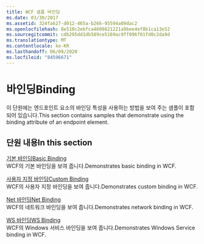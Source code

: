 ```yaml
---
title: WCF 샘플 바인딩
ms.date: 03/30/2017
ms.assetid: 324fa627-d012-465a-b266-95594a09dac2
ms.openlocfilehash: 8e510c2ebfca4609821221a9bee4ef8b1ca13e52
ms.sourcegitcommit: cdb295dd1db589ce5169ac9ff096f01fd0c2da9d
ms.translationtype: MT
ms.contentlocale: ko-KR
ms.lasthandoff: 06/09/2020
ms.locfileid: "84596671"
---
```

# <a name="binding"></a><span data-ttu-id="ef9e8-102">바인딩</span><span class="sxs-lookup"><span data-stu-id="ef9e8-102">Binding</span></span>

<span data-ttu-id="ef9e8-103">이 단원에는 엔드포인트 요소의 바인딩 특성을 사용하는 방법을 보여 주는 샘플이 포함되어 있습니다.</span><span class="sxs-lookup"><span data-stu-id="ef9e8-103">This section contains samples that demonstrate using the binding attribute of an endpoint element.</span></span>  
  
## <a name="in-this-section"></a><span data-ttu-id="ef9e8-104">단원 내용</span><span class="sxs-lookup"><span data-stu-id="ef9e8-104">In this section</span></span>
  
 [<span data-ttu-id="ef9e8-105">기본 바인딩</span><span class="sxs-lookup"><span data-stu-id="ef9e8-105">Basic Binding</span></span>](basic-binding.md)  
 <span data-ttu-id="ef9e8-106">WCF의 기본 바인딩을 보여 줍니다.</span><span class="sxs-lookup"><span data-stu-id="ef9e8-106">Demonstrates basic binding in WCF.</span></span>  
  
 [<span data-ttu-id="ef9e8-107">사용자 지정 바인딩</span><span class="sxs-lookup"><span data-stu-id="ef9e8-107">Custom Binding</span></span>](custom-binding.md)  
 <span data-ttu-id="ef9e8-108">WCF의 사용자 지정 바인딩을 보여 줍니다.</span><span class="sxs-lookup"><span data-stu-id="ef9e8-108">Demonstrates custom binding in WCF.</span></span>  
  
 [<span data-ttu-id="ef9e8-109">Net 바인딩</span><span class="sxs-lookup"><span data-stu-id="ef9e8-109">Net Binding</span></span>](net-binding.md)  
 <span data-ttu-id="ef9e8-110">WCF의 네트워크 바인딩을 보여 줍니다.</span><span class="sxs-lookup"><span data-stu-id="ef9e8-110">Demonstrates network binding in WCF.</span></span>  
  
 [<span data-ttu-id="ef9e8-111">WS 바인딩</span><span class="sxs-lookup"><span data-stu-id="ef9e8-111">WS Binding</span></span>](ws-binding.md)  
 <span data-ttu-id="ef9e8-112">WCF의 Windows 서비스 바인딩을 보여 줍니다.</span><span class="sxs-lookup"><span data-stu-id="ef9e8-112">Demonstrates Windows Service binding in WCF.</span></span>
